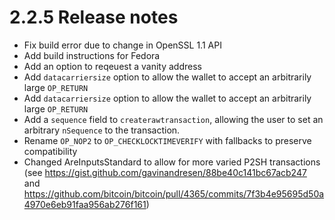 2.2.5 Release notes
===================

- Fix build error due to change in OpenSSL 1.1 API
- Add build instructions for Fedora
- Add an option to reqeuest a vanity address
- Add `datacarriersize` option to allow the wallet to 
  accept an arbitrarily large `OP_RETURN`
- Add `datacarriersize` option to allow the wallet to accept an arbitrarily
  large `OP_RETURN`
- Add a `sequence` field to `createrawtransaction`, allowing the user to set
  an arbitrary `nSequence` to the transaction.
- Rename `OP_NOP2` to `OP_CHECKLOCKTIMEVERIFY` with fallbacks to preserve 
  compatibility
- Changed AreInputsStandard to allow for more varied P2SH transactions
  (see https://gist.github.com/gavinandresen/88be40c141bc67acb247 and
   https://github.com/bitcoin/bitcoin/pull/4365/commits/7f3b4e95695d50a4970e6eb91faa956ab276f161)
